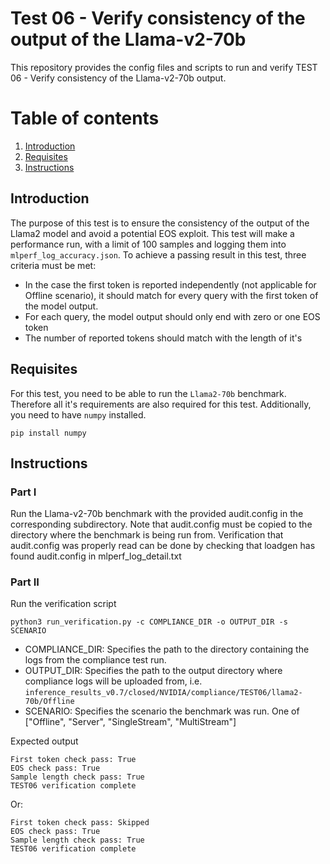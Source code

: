 # Test 06 - Verify consistency of the output of the Llama-v2-70b
This repository provides the config files and scripts to run and verify TEST 06 - Verify consistency of the Llama-v2-70b output.

# Table of contents
1. [Introduction](#introduction)
2. [Requisites](#Requisites)
2. [Instructions](#instructions)

## Introduction

The purpose of this test is to ensure the consistency of the output of the Llama2 model and avoid a potential EOS exploit. This test will make a performance run, with a limit of 100 samples and logging them into `mlperf_log_accuracy.json`. To achieve a passing result in this test, three criteria must be met:
- In the case the first token is reported independently (not applicable for Offline scenario), it should match for every query with the first token of the model output.
- For each query, the model output should only end with zero or one EOS token
- The number of reported tokens should match with the length of it's

## Requisites

For this test, you need to be able to run the `Llama2-70b` benchmark. Therefore all it's requirements are also required for this test. Additionally, you need to have `numpy` installed.
```
pip install numpy
```

## Instructions
### Part I
Run the Llama-v2-70b benchmark with the provided audit.config in the corresponding subdirectory. Note that audit.config must be copied to the directory where the benchmark is being run from. Verification that audit.config was properly read can be done by checking that loadgen has found audit.config in mlperf_log_detail.txt

### Part II
Run the verification script
```
python3 run_verification.py -c COMPLIANCE_DIR -o OUTPUT_DIR -s SCENARIO
```
- COMPLIANCE_DIR: Specifies the path to the directory containing the logs from the compliance test run. 
- OUTPUT_DIR: Specifies the path to the output directory where compliance logs will be uploaded from,   i.e. `inference_results_v0.7/closed/NVIDIA/compliance/TEST06/llama2-70b/Offline`
- SCENARIO: Specifies the scenario the benchmark was run. One of ["Offline", "Server", "SingleStream", "MultiStream"]

Expected output
```
First token check pass: True                
EOS check pass: True             
Sample length check pass: True  
TEST06 verification complete   
```

Or:

```
First token check pass: Skipped                
EOS check pass: True             
Sample length check pass: True  
TEST06 verification complete     
```